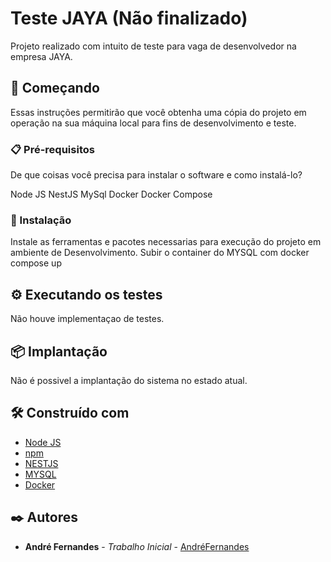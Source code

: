 # Teste JAYA (Não finalizado)

Projeto realizado com intuito de teste para vaga de desenvolvedor na empresa JAYA.

## 🚀 Começando

Essas instruções permitirão que você obtenha uma cópia do projeto em operação na sua máquina local para fins de desenvolvimento e teste.

### 📋 Pré-requisitos

De que coisas você precisa para instalar o software e como instalá-lo?

Node JS
NestJS
MySql
Docker
Docker Compose

### 🔧 Instalação

Instale as ferramentas e pacotes necessarias para execução do projeto em ambiente de Desenvolvimento.
Subir o container do MYSQL com docker compose up

## ⚙️ Executando os testes

Não houve implementaçao de testes.

## 📦 Implantação

Não é possivel a implantação do sistema no estado atual.

## 🛠️ Construído com

* [Node JS](https://nodejs.org/en/docs/)
* [npm](https://www.npmjs.com/)
* [NESTJS](https://docs.nestjs.com/)
* [MYSQL](https://www.mysql.com/)
* [Docker](https://www.docker.com/)

## ✒️ Autores

* **André Fernandes** - *Trabalho Inicial* - [AndréFernandes](https://www.linkedin.com/in/andrelfernandess/)
